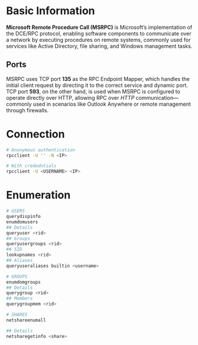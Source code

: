 
# Basic Information
**Microsoft Remote Procedure Call (MSRPC)** is Microsoft’s implementation of the DCE/RPC protocol, enabling software components to communicate over a network by executing procedures on remote systems, commonly used for services like Active Directory, file sharing, and Windows management tasks.

## Ports
MSRPC uses TCP port **135** as the RPC Endpoint Mapper, which handles the initial client request by directing it to the correct service and dynamic port. TCP port **593**, on the other hand, is used when MSRPC is configured to operate directly over HTTP, allowing RPC over *HTTP* communication—commonly used in scenarios like Outlook Anywhere or remote management through firewalls.


# Connection
```bash
# Anonymous authentication
rpcclient -U '' -N <IP>

# With crededntials
rpcclient -U <USERNAME> <IP>
```

# Enumeration
```bash
# USERS
querydispinfo
enumdomusers
## Details
queryuser <rid>
## Groups
queryusergroups <rid>
## SID
lookupnames <rid>
## Aliases
queryuseraliases builtin <username>

# GROUPS
enumdomgroups
## Details
querygroup <rid>
## Members
querygroupmem <rid>

# SHARES
netshareenumall

## Details
netsharegetinfo <share>
```
